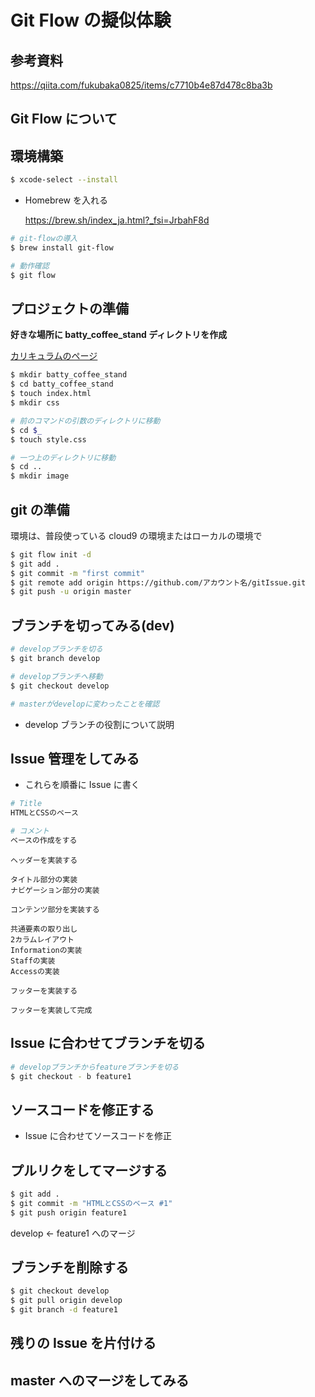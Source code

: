 # Git Flow の擬似体験

## 参考資料

https://qiita.com/fukubaka0825/items/c7710b4e87d478c8ba3b

## Git Flow について

## 環境構築

```zsh
$ xcode-select --install
```

- Homebrew を入れる

  https://brew.sh/index_ja.html?_fsi=JrbahF8d

```zsh
# git-flowの導入
$ brew install git-flow

# 動作確認
$ git flow
```

## プロジェクトの準備

**好きな場所に batty_coffee_stand ディレクトリを作成**

[カリキュラムのページ](https://tech-boost.jp/common/books/344)

```zsh
$ mkdir batty_coffee_stand
$ cd batty_coffee_stand
$ touch index.html
$ mkdir css

# 前のコマンドの引数のディレクトリに移動
$ cd $_
$ touch style.css

# 一つ上のディレクトリに移動
$ cd ..
$ mkdir image

```

## git の準備

環境は、普段使っている cloud9 の環境またはローカルの環境で

```zsh
$ git flow init -d
$ git add .
$ git commit -m "first commit"
$ git remote add origin https://github.com/アカウント名/gitIssue.git
$ git push -u origin master
```

## ブランチを切ってみる(dev)

```zsh
# developブランチを切る
$ git branch develop

# developブランチへ移動
$ git checkout develop

# masterがdevelopに変わったことを確認

```

- develop ブランチの役割について説明

## Issue 管理をしてみる

- これらを順番に Issue に書く

```zsh
# Title
HTMLとCSSのベース

# コメント
ベースの作成をする
```

```
ヘッダーを実装する

タイトル部分の実装
ナビゲーション部分の実装
```

```
コンテンツ部分を実装する

共通要素の取り出し
2カラムレイアウト
Informationの実装
Staffの実装
Accessの実装
```

```
フッターを実装する

フッターを実装して完成
```

## Issue に合わせてブランチを切る

```zsh
# developブランチからfeatureブランチを切る
$ git checkout - b feature1
```

## ソースコードを修正する

- Issue に合わせてソースコードを修正

## プルリクをしてマージする

```zsh
$ git add .
$ git commit -m "HTMLとCSSのベース #1"
$ git push origin feature1
```

develop <- feature1 へのマージ

## ブランチを削除する

```zsh
$ git checkout develop
$ git pull origin develop
$ git branch -d feature1
```

## 残りの Issue を片付ける

## master へのマージをしてみる
